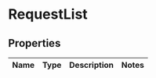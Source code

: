 # RequestList

## Properties
Name | Type | Description | Notes
------------ | ------------- | ------------- | -------------
